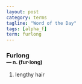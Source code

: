 ```yaml
---
layout: post
category: terms
tagline: "Word of the Day"
tags: [alpha_f]
term: furlong
---
```


<h3>Furlong<br/> <small>&mdash; n. (fur<span>&middot;</span>long)</small></h3>
<p><ol>
<li>lengthy hair</li>
</ol></p>
